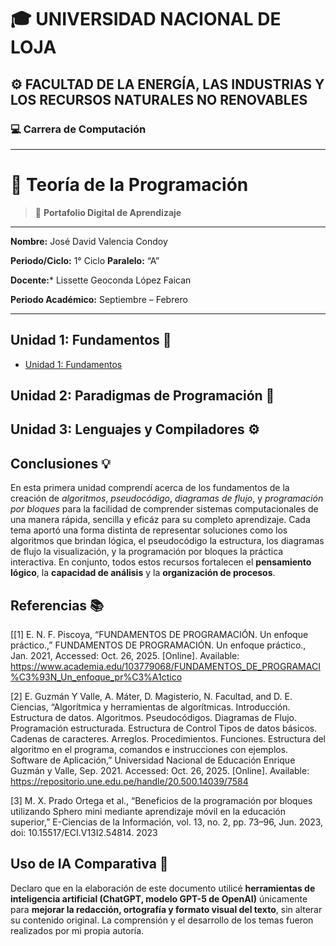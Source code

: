 # 🎓 **UNIVERSIDAD NACIONAL DE LOJA**

## ⚙️ **FACULTAD DE LA ENERGÍA, LAS INDUSTRIAS Y LOS RECURSOS NATURALES NO RENOVABLES**

### 💻 **Carrera de Computación**

---

# 🧠 **Teoría de la Programación**

> 📂 **Portafolio Digital de Aprendizaje**

-----

**Nombre:** José David Valencia Condoy

**Periodo/Ciclo:** 1° Ciclo                        **Paralelo:** “A”

**Docente:*** Lissette Geoconda López Faican

**Periodo Académico:** Septiembre – Febrero

---


## Unidad 1: Fundamentos 🏁

* [Unidad 1: Fundamentos](unidad1.md)

## Unidad 2: Paradigmas de Programación 🧩



## Unidad 3: Lenguajes y Compiladores ⚙️



## Conclusiones 💡

En esta primera unidad comprendí acerca de los fundamentos de la creación de *algoritmos*, *pseudocódigo*, *diagramas de flujo*, y *programación por bloques* para la facilidad de comprender sistemas computacionales de una manera rápida, sencilla y eficáz para su completo aprendizaje. Cada tema aportó una forma distinta de representar soluciones como los algoritmos que brindan lógica, el pseudocódigo la estructura, los diagramas de flujo la visualización, y la programación por bloques la práctica interactiva. En conjunto, todos estos recursos fortalecen el **pensamiento lógico**, la **capacidad de análisis** y la **organización de procesos**.

## Referencias 📚

[[1]	E. N. F. Piscoya, “FUNDAMENTOS DE PROGRAMACIÓN. Un enfoque práctico.,” FUNDAMENTOS DE PROGRAMACIÓN. Un enfoque práctico., Jan. 2021, Accessed: Oct. 26, 2025. [Online]. Available: https://www.academia.edu/103779068/FUNDAMENTOS_DE_PROGRAMACI%C3%93N_Un_enfoque_pr%C3%A1ctico

[2]	E. Guzmán Y Valle, A. Máter, D. Magisterio, N. Facultad, and D. E. Ciencias, “Algorítmica y herramientas de algorítmicas. Introducción. Estructura de datos. Algoritmos. Pseudocódigos. Diagramas de Flujo. Programación estructurada. Estructura de Control Tipos de datos básicos. Cadenas de caracteres. Arreglos. Procedimientos. Funciones. Estructura del algoritmo en el programa, comandos e instrucciones con ejemplos. Software de Aplicación,” Universidad Nacional de Educación Enrique Guzmán y Valle, Sep. 2021. Accessed: Oct. 26, 2025. [Online]. Available: https://repositorio.une.edu.pe/handle/20.500.14039/7584

[3]	M. X. Prado Ortega et al., “Beneficios de la programación por bloques utilizando Sphero mini mediante aprendizaje móvil en la educación superior,” E-Ciencias de la Información, vol. 13, no. 2, pp. 73–96, Jun. 2023, doi: 10.15517/ECI.V13I2.54814. 2023

## Uso de IA Comparativa 🤖

Declaro que en la elaboración de este documento utilicé **herramientas de inteligencia artificial (ChatGPT, modelo GPT-5 de OpenAI)** únicamente para **mejorar la redacción, ortografía y formato visual del texto**, sin alterar su contenido original.  La comprensión y el desarrollo de los temas fueron realizados por mi propia autoría.
